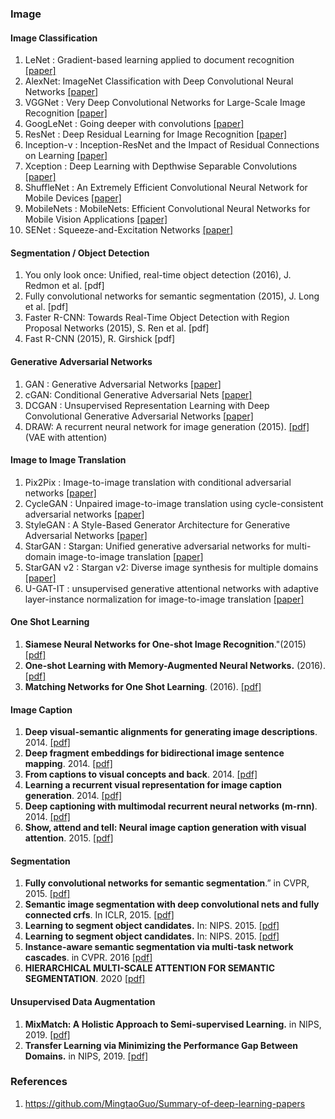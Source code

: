 ### Image


#### Image Classification
1. LeNet : Gradient-based learning applied to document recognition [[paper]](http://vision.stanford.edu/cs598_spring07/papers/Lecun98.pdf)
2. AlexNet: ImageNet Classification with Deep Convolutional Neural Networks [[paper]](https://dl.acm.org/doi/pdf/10.1145/3065386)
3. VGGNet : Very Deep Convolutional Networks for Large-Scale Image Recognition [[paper]](http://cn.arxiv.org/pdf/1409.1556v6)
4. GoogLeNet : Going deeper with convolutions [[paper]](http://cn.arxiv.org/pdf/1409.4842v1)
5. ResNet : Deep Residual Learning for Image Recognition [[paper]](http://cn.arxiv.org/pdf/1512.03385v1)
6. Inception-v : Inception-ResNet and the Impact of Residual Connections on Learning [[paper]](http://cn.arxiv.org/pdf/1602.07261v2)
7. Xception : Deep Learning with Depthwise Separable Convolutions [[paper]](http://cn.arxiv.org/pdf/1610.02357v3)
8. ShuffleNet : An Extremely Efficient Convolutional Neural Network for Mobile Devices [[paper]](http://cn.arxiv.org/pdf/1707.01083v2)
9. MobileNets : MobileNets: Efficient Convolutional Neural Networks for Mobile Vision Applications [[paper]](http://cn.arxiv.org/pdf/1704.04861v1)
10. SENet : Squeeze-and-Excitation Networks [[paper]](http://cn.arxiv.org/pdf/1709.01507)

#### Segmentation / Object Detection
1. You only look once: Unified, real-time object detection (2016), J. Redmon et al. [pdf]
2. Fully convolutional networks for semantic segmentation (2015), J. Long et al. [pdf]
3. Faster R-CNN: Towards Real-Time Object Detection with Region Proposal Networks (2015), S. Ren et al. [pdf]
4. Fast R-CNN (2015), R. Girshick [pdf]

#### Generative Adversarial Networks
1. GAN : Generative Adversarial Networks [[paper]](https://arxiv.org/abs/1406.2661)
2. cGAN: Conditional Generative Adversarial Nets [[paper]](http://cn.arxiv.org/pdf/1411.1784)
3. DCGAN : Unsupervised Representation Learning with Deep Convolutional Generative Adversarial Networks [[paper]](https://arxiv.org/abs/1511.06434)
4. DRAW: A recurrent neural network for image generation (2015). [[pdf]](http://jmlr.org/proceedings/papers/v37/gregor15.pdf) (VAE with attention)

#### Image to Image Translation
1. Pix2Pix : Image-to-image translation with conditional adversarial networks [[paper]](https://openaccess.thecvf.com/content_cvpr_2017/papers/Isola_Image-To-Image_Translation_With_CVPR_2017_paper.pdf)
2. CycleGAN : Unpaired image-to-image translation using cycle-consistent adversarial networks [[paper]](https://openaccess.thecvf.com/content_ICCV_2017/papers/Zhu_Unpaired_Image-To-Image_Translation_ICCV_2017_paper.pdf)
3. StyleGAN : A Style-Based Generator Architecture for Generative Adversarial Networks [[paper]](https://arxiv.org/abs/1812.04948)
4. StarGAN : Stargan: Unified generative adversarial networks for multi-domain image-to-image translation [[paper]](https://openaccess.thecvf.com/content_cvpr_2018/papers/Choi_StarGAN_Unified_Generative_CVPR_2018_paper.pdf)
5. StarGAN v2 : Stargan v2: Diverse image synthesis for multiple domains [[paper]](https://openaccess.thecvf.com/content_CVPR_2020/papers/Choi_StarGAN_v2_Diverse_Image_Synthesis_for_Multiple_Domains_CVPR_2020_paper.pdf)
6. U-GAT-IT : unsupervised generative attentional networks with adaptive layer-instance normalization for image-to-image translation [[paper]](https://arxiv.org/pdf/1907.10830)

#### One Shot Learning
1. **Siamese Neural Networks for One-shot Image Recognition**."(2015) [[pdf]](http://www.cs.utoronto.ca/~gkoch/files/msc-thesis.pdf)
2. **One-shot Learning with Memory-Augmented Neural Networks.** (2016). [[pdf]](http://arxiv.org/pdf/1605.06065)
3. **Matching Networks for One Shot Learning**. (2016). [[pdf]]([https://arxiv.org/pdf/1606.04080)

#### Image Caption

1. **Deep visual-semantic alignments for generating image descriptions**. 2014. [[pdf]](https://cs.stanford.edu/people/karpathy/cvpr2015.pdf)
2. **Deep fragment embeddings for bidirectional image sentence mapping**. 2014. [[pdf]](https://arxiv.org/pdf/1406.5679v1.pdf)
3. **From captions to visual concepts and back**. 2014. [[pdf]](https://arxiv.org/pdf/1411.4952v3.pdf)
4. **Learning a recurrent visual representation for image caption generation**.  2014. [[pdf]](https://arxiv.org/pdf/1411.5654v1.pdf)
5. **Deep captioning with multimodal recurrent neural networks (m-rnn)**. 2014. [[pdf]](https://arxiv.org/pdf/1412.6632v5.pdf)
6. **Show, attend and tell: Neural image caption generation with visual attention**. 2015. [[pdf]](https://arxiv.org/pdf/1502.03044v3.pdf)

#### Segmentation

1. **Fully convolutional networks for semantic segmentation**.” in CVPR, 2015. [[pdf]](https://arxiv.org/pdf/1411.4038v2.pdf) 
2. **Semantic image segmentation with deep convolutional nets and fully connected crfs**. In ICLR, 2015. [[pdf]](https://arxiv.org/pdf/1606.00915v1.pdf) 
3. **Learning to segment object candidates.** In: NIPS. 2015. [[pdf]](https://arxiv.org/pdf/1506.06204v2.pdf) 
4. **Learning to segment object candidates.**  In: NIPS. 2015. [[pdf]](https://arxiv.org/pdf/1506.06204v2.pdf)
5. **Instance-aware semantic segmentation via multi-task network cascades**. in CVPR. 2016 [[pdf]](https://arxiv.org/pdf/1512.04412v1.pdf)
6. **HIERARCHICAL MULTI-SCALE ATTENTION FOR SEMANTIC SEGMENTATION**. 2020 [[pdf]](https://arxiv.org/pdf/2005.10821v1.pdf)


#### Unsupervised Data Augmentation

1. **MixMatch: A Holistic Approach to Semi-supervised Learning.** in NIPS, 2019. [[pdf]](https://arxiv.org/abs/1905.02249)
2. **Transfer Learning via Minimizing the Performance Gap Between Domains.** in NIPS, 2019. [[pdf]](https://papers.nips.cc/paper/2019/file/c66dd00e5fc44ba8de89d7713fedcd50-Paper.pdf)

### References
1. https://github.com/MingtaoGuo/Summary-of-deep-learning-papers
